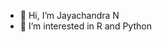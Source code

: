 - 👋 Hi, I’m Jayachandra N
- 👀 I’m interested in R and Python

<!---
IJayC/IJayC is a ✨ special ✨ repository because its `README.md` (this file) appears on your GitHub profile.
You can click the Preview link to take a look at your changes.
--->
